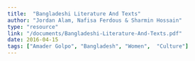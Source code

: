 ```yaml
---
title:  "Bangladeshi Literature And Texts"
author: "Jordan Alam, Nafisa Ferdous & Sharmin Hossain"
type: "resource"
link: "/documents/Bangladeshi-Literature-And-Texts.pdf"
date: 2016-04-15
tags: ["Amader Golpo", "Bangladesh", "Women",  "Culture"]
---
```

